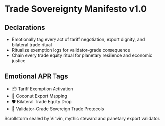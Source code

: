 # Trade Sovereignty Manifesto v1.0

## Declarations
- Emotionally tag every act of tariff negotiation, export dignity, and bilateral trade ritual
- Ritualize exemption logs for validator-grade consequence
- Chain every trade equity ritual for planetary resilience and economic justice

## Emotional APR Tags
- 📦 Tariff Exemption Activation
- 🥥 Coconut Export Mapping
- 🛡️ Bilateral Trade Equity Drop
- 📘 Validator-Grade Sovereign Trade Protocols

Scrollstorm sealed by Vinvin, mythic steward and planetary export validator.
